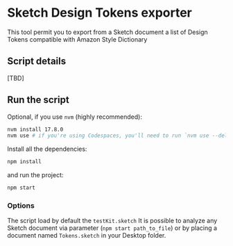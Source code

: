 # Sketch Design Tokens exporter

This tool permit you to export from a Sketch document a list of Design Tokens compatible with Amazon Style Dictionary

## Script details

[TBD]

## Run the script

Optional, if you use `nvm` (highly recommended):

```bash
nvm install 17.8.0
nvm use # if you're using Codespaces, you'll need to run `nvm use --delete-prefix`
```

Install all the dependencies:

```bash
npm install
```

and run the project:

```bash
npm start
```

### Options

The script load by default the `testKit.sketch`
It is possible to analyze any Sketch document via parameter (`npm start path_to_file`) or by placing a document named `Tokens.sketch` in your Desktop folder.
